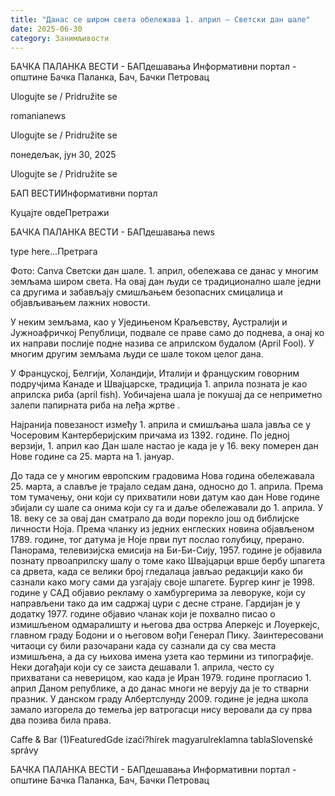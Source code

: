 ```yaml
---
title: "Данас се широм света обележава 1. април – Светски дан шале"
date: 2025-06-30
category: Занимљивости
---
```


БАЧКА ПАЛАНКА ВЕСТИ - БАПдешавања Информативни портал - општине Бачка Паланка, Бач, Бачки Петровац

Ulogujte se / Pridružite se

romanianews

Ulogujte se / Pridružite se

понедељак, јун 30, 2025

Ulogujte se / Pridružite se

БАП ВЕСТИИнформативни портал

Куцајте овдеПретражи

БАЧКА ПАЛАНКА ВЕСТИ - БАПдешавања news

type here...Претрага

Фото: Canva
            Светски дан шале. 1. април, обележава се данас у многим земљама широм света. На овај дан људи се традиционално шале једни са другима и забављају смишљањем безопасних смицалица и објављивањем лажних новости.

У неким земљама, као у Уједињеном Краљевству, Аустралији и Јужноафричкој Републици, подвале се праве само до поднева, а онај ко их направи послије подне назива се априлском будалом (April Fool).
У многим другим земљама људи се шале током целог дана.


У Француској, Белгији, Холандији, Италији и француским говорним подручјима Канаде и Швајцарске, традиција 1. априла позната је као априлска риба (april fish). Уобичајена шала је покушај да се неприметно залепи папирната риба на леђа жртве .


Најранија повезаност између 1. априла и смишљања шала јавља се у Чосеровим Кантерберијским причама из 1392. године.
По једној верзији, 1. април као Дан шале настао је када је у 16. веку померен дан Нове године са 25. марта на 1. јануар.


До тада се у многим европским градовима Нова година обележавала 25. марта, а славље је трајало седам дана, односно до 1. априла.
Према том тумачењу, они који су прихватили нови датум као дан Нове године збијали су шале са онима који су га и даље обележавали до 1. априла.
У 18. веку се за овај дан сматрало да води порекло још од библијске личности Ноја.
Према чланку из једних енглеских новина објављеном 1789. године, тог датума је Ноје први пут послао голубицу, прерано.
Панорама, телевизијска емисија на Би-Би-Сију, 1957. године је објавила познату првоаприлску шалу о томе како Швајцарци врше бербу шпагета са дрвета, када се велики број гледалаца јављао редакцији како би сазнали како могу сами да узгајају своје шпагете.
Бургер кинг је 1998. године у САД објавио рекламу о хамбургерима за леворуке, који су направљени тако да им садржај цури с десне стране.
Гардијан је у додатку 1977. године објавио чланак који је похвално писао о измишљеном одмаралишту и његова два острва Аперкејс и Лоуеркејс, главном граду Бодони и о његовом вођи Генерал Пику.
Заинтересовани читаоци су били разочарани када су сазнали да су сва места измишљена, а да су њихова имена узета као термини из типографије.
Неки догађаји који су се заиста дешавали 1. априла, често су прихватани са неверицом, као када је Иран 1979. године прогласио 1. април Даном републике, а до данас многи не верују да је то стварни празник.
У данском граду Албертслунду 2009. године је једна школа замало изгорела до темеља јер ватрогасци нису веровали да су прва два позива била права.

Caffe & Bar (1)FeaturedGde izaći?hírek magyarulreklamna tablaSlovenské správy

БАЧКА ПАЛАНКА ВЕСТИ - БАПдешавања Информативни портал - општине Бачка Паланка, Бач, Бачки Петровац
